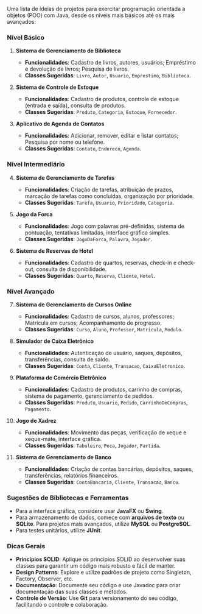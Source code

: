 
Uma lista de ideias de projetos para exercitar programação orientada a objetos (POO) com Java, desde os níveis mais básicos até os mais avançados:

### Nível Básico

1. **Sistema de Gerenciamento de Biblioteca**
   - **Funcionalidades**: Cadastro de livros, autores, usuários; Empréstimo e devolução de livros; Pesquisa de livros.
   - **Classes Sugeridas**: `Livro`, `Autor`, `Usuario`, `Emprestimo`, `Biblioteca`.

2. **Sistema de Controle de Estoque**
   - **Funcionalidades**: Cadastro de produtos, controle de estoque (entrada e saída), consulta de produtos.
   - **Classes Sugeridas**: `Produto`, `Categoria`, `Estoque`, `Fornecedor`.

3. **Aplicativo de Agenda de Contatos**
   - **Funcionalidades**: Adicionar, remover, editar e listar contatos; Pesquisa por nome ou telefone.
   - **Classes Sugeridas**: `Contato`, `Endereco`, `Agenda`.

### Nível Intermediário

4. **Sistema de Gerenciamento de Tarefas**
   - **Funcionalidades**: Criação de tarefas, atribuição de prazos, marcação de tarefas como concluídas, organização por prioridade.
   - **Classes Sugeridas**: `Tarefa`, `Usuario`, `Prioridade`, `Categoria`.

5. **Jogo da Forca**
   - **Funcionalidades**: Jogo com palavras pré-definidas, sistema de pontuação, tentativas limitadas, interface gráfica simples.
   - **Classes Sugeridas**: `JogoDaForca`, `Palavra`, `Jogador`.

6. **Sistema de Reservas de Hotel**
   - **Funcionalidades**: Cadastro de quartos, reservas, check-in e check-out, consulta de disponibilidade.
   - **Classes Sugeridas**: `Quarto`, `Reserva`, `Cliente`, `Hotel`.

### Nível Avançado

7. **Sistema de Gerenciamento de Cursos Online**
   - **Funcionalidades**: Cadastro de cursos, alunos, professores; Matrícula em cursos; Acompanhamento de progresso.
   - **Classes Sugeridas**: `Curso`, `Aluno`, `Professor`, `Matricula`, `Modulo`.

8. **Simulador de Caixa Eletrônico**
   - **Funcionalidades**: Autenticação de usuário, saques, depósitos, transferências, consulta de saldo.
   - **Classes Sugeridas**: `Conta`, `Cliente`, `Transacao`, `CaixaEletronico`.

9. **Plataforma de Comércio Eletrônico**
   - **Funcionalidades**: Cadastro de produtos, carrinho de compras, sistema de pagamento, gerenciamento de pedidos.
   - **Classes Sugeridas**: `Produto`, `Usuario`, `Pedido`, `CarrinhoDeCompras`, `Pagamento`.

10. **Jogo de Xadrez**
    - **Funcionalidades**: Movimento das peças, verificação de xeque e xeque-mate, interface gráfica.
    - **Classes Sugeridas**: `Tabuleiro`, `Peca`, `Jogador`, `Partida`.

11. **Sistema de Gerenciamento de Banco**
    - **Funcionalidades**: Criação de contas bancárias, depósitos, saques, transferências, relatórios financeiros.
    - **Classes Sugeridas**: `ContaBancaria`, `Cliente`, `Transacao`, `Banco`.

### Sugestões de Bibliotecas e Ferramentas

- Para a interface gráfica, considere usar **JavaFX** ou **Swing**.
- Para armazenamento de dados, comece com **arquivos de texto** ou **SQLite**. Para projetos mais avançados, utilize **MySQL** ou **PostgreSQL**.
- Para testes unitários, utilize **JUnit**.

### Dicas Gerais

- **Princípios SOLID**: Aplique os princípios SOLID ao desenvolver suas classes para garantir um código mais robusto e fácil de manter.
- **Design Patterns**: Explore e utilize padrões de projeto como Singleton, Factory, Observer, etc.
- **Documentação**: Documente seu código e use Javadoc para criar documentação das suas classes e métodos.
- **Controle de Versão**: Use **Git** para versionamento do seu código, facilitando o controle e colaboração.




